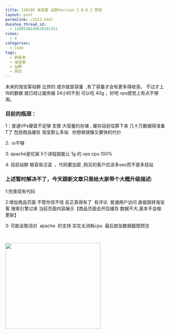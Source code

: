 ```yaml
---
title: 130105 淘宝客 站群Version 1.0.0.1 预览
layout: post
permalink: /2523.html
duoshuo_thread_id:
  - 1280248249638191352
views:
  - 4
categories:
  - Code
tags:
  - 新版本
  - 淘宝客
  - 站群
  - 预览
---
```

未来的淘宝客站群 比拼的 或许就是容量  ,有了容量才会有更多得收录。 不过才上W的数据 就已经让服务器 24小时不到 可以吃 40g ，好吧 vps感觉上有点不够用。

### 目前的瓶颈：

1：普通VPs硬盘不足够 支撑 大容量的存储 , 缓存目前估算下来 几十万数据得准备T了 包括商品缓存 淘宝那么多站   你想做镜像又要快的代价

2:  io不够

3: apache是坨屎 5个进程就能让 1g 的 vps cpu 100%

4: 目前站群 极容易泛滥  ，代码要加密 ,购买的客户应该多seo而不是多挂站

### 上述暂时解决不了，今天跟新文章只是给大家带个大概升级描述:

1:完善现有代码

2:增加商品页面 不管你信不信 反正真得有了  有评论  普通用户访问 直接跳转淘宝客 搜索引擎过来 当前页面内容展示【商品页面会开启缓存 数据不大,基本不会做更新】

3: 可能会取消对  apache  的支持 实在太消耗cpu  最后放张数据截图预览

&nbsp;

[<img class="aligncenter size-medium wp-image-2524" title="yulan" src="http://www.80aj.com/wp-content/uploads/2013/01/yulan-300x270.jpg" alt="" width="300" height="270" />][1]

&nbsp;

 [1]: http://www.80aj.com/wp-content/uploads/2013/01/yulan.jpg
